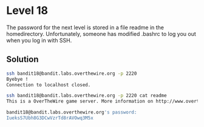 # Level 18

The password for the next level is stored in a file readme in the homedirectory. Unfortunately, someone has modified .bashrc to log you out when you log in with SSH.

## Solution

```bash
ssh bandit18@bandit.labs.overthewire.org -p 2220
Byebye !
Connection to localhost closed.

ssh bandit18@bandit.labs.overthewire.org -p 2220 cat readme
This is a OverTheWire game server. More information on http://www.overthewire.org/wargames

bandit18@bandit.labs.overthewire.org's password:
IueksS7Ubh8G3DCwVzrTd8rAVOwq3M5x

```
